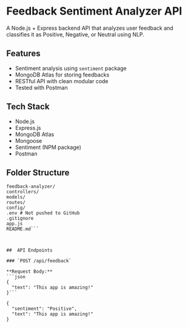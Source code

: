 # Feedback Sentiment Analyzer API

A Node.js + Express backend API that analyzes user feedback and classifies it as Positive, Negative, or Neutral using NLP.

##  Features

- Sentiment analysis using `sentiment` package
- MongoDB Atlas for storing feedbacks
- RESTful API with clean modular code
- Tested with Postman

##  Tech Stack

- Node.js
- Express.js
- MongoDB Atlas
- Mongoose
- Sentiment (NPM package)
- Postman

##  Folder Structure

```
feedback-analyzer/
controllers/
models/
routes/
config/
.env # Not pushed to GitHub
.gitignore
app.js
README.md```



##  API Endpoints

### `POST /api/feedback`

**Request Body:**
```json
{
  "text": "This app is amazing!"
}```

{
  "sentiment": "Positive",
  "text": "This app is amazing!"
}
